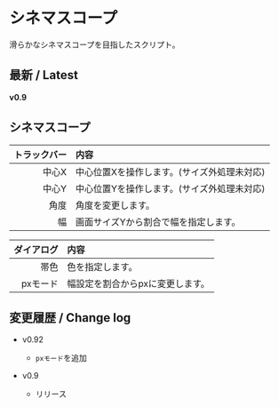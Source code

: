 # シネマスコープ

滑らかなシネマスコープを目指したスクリプト。

## 最新 / Latest

**v0.9**

## シネマスコープ

| トラックバー | 内容 |
| -: | :- |
| 中心X | 中心位置Xを操作します。(サイズ外処理未対応) |
| 中心Y | 中心位置Yを操作します。(サイズ外処理未対応) |
| 角度 | 角度を変更します。 |
| 幅 | 画面サイズYから割合で幅を指定します。 |

| ダイアログ | 内容 |
| -: | :- |
| 帯色 | 色を指定します。 |
| pxモード | 幅設定を割合からpxに変更します。 |

## 変更履歴 / Change log

- v0.92
    - `pxモード`を追加

- v0.9
    - リリース

